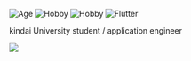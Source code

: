 ![Age](https://img.shields.io/badge/Age-23-blue?style=for-the-badge&label=Version)
![Hobby](https://img.shields.io/badge/Hobby-Sauna-orange?style=for-the-badge&logo=hotjar&logoColor=white)
![Hobby](https://img.shields.io/badge/Hobby-Snowboarding-blue?style=for-the-badge&logo=snowflake&logoColor=white)
![Flutter](https://img.shields.io/badge/Flutter-02569B?style=for-the-badge&logo=flutter&logoColor=white)

kindai University student / application engineer

<a href="https://skillicons.dev">
  <img src="https://skillicons.dev/icons?i=html,css,tailwind,js,ts,react,nextjs,flutter,dart,golang,docker,figma,gcp,firebase,git,github,postman,vscode&perline=8" />
</a>



